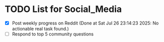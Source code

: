 # TODO List for Social_Media

- [x] Post weekly progress on Reddit  (Done at Sat Jul 26 23:14:23 2025: No actionable real task found.)
- [ ] Respond to top 5 community questions